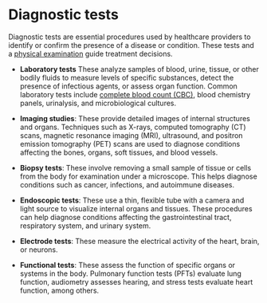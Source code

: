 [//]: # (source: ?)
[//]: # (tags: tests)

# Diagnostic tests

Diagnostic tests are essential procedures used by healthcare providers to identify or confirm the presence of a disease or condition. These tests and a [physical examination](../physical-examination/) guide treatment decisions.

* **Laboratory tests** These analyze samples of blood, urine, tissue, or other bodily fluids to measure levels of specific substances, detect the presence of infectious agents, or assess organ function. Common laboratory tests include [complete blood count (CBC)](../complete-blood-count/), blood chemistry panels, urinalysis, and microbiological cultures.

* **Imaging studies**: These provide detailed images of internal structures and organs. Techniques such as X-rays, computed tomography (CT) scans, magnetic resonance imaging (MRI), ultrasound, and positron emission tomography (PET) scans are used to diagnose conditions affecting the bones, organs, soft tissues, and blood vessels.

* **Biopsy tests**: These involve removing a small sample of tissue or cells from the body for examination under a microscope. This helps diagnose conditions such as cancer, infections, and autoimmune diseases. 

* **Endoscopic tests**: These use a thin, flexible tube with a camera and light source to visualize internal organs and tissues. These procedures can help diagnose conditions affecting the gastrointestinal tract, respiratory system, and urinary system.

* **Electrode tests**: These measure the electrical activity of the heart, brain, or neurons. 

* **Functional tests**: These assess the function of specific organs or systems in the body. Pulmonary function tests (PFTs) evaluate lung function, audiometry assesses hearing, and stress tests evaluate heart function, among others.
